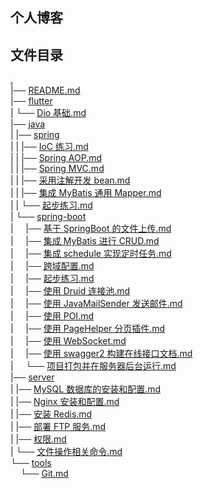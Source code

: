 ## 个人博客

## 文件目录

<a href=".">.</a>
<br>                               |── <a href="./README.md">README.md</a>
<br>                               |── <a href="./flutter/">flutter</a>
<br>                               |   └── <a href="./flutter/Dio%20基础.md">Dio 基础.md</a>
<br>                               |── <a href="./java/">java</a>
<br>                               |   |── <a href="./java/spring/">spring</a>
<br>                               |   |   |── <a href="./java/spring/IoC%20练习.md">IoC 练习.md</a>
<br>                               |   |   |── <a href="./java/spring/Spring%20AOP.md">Spring AOP.md</a>
<br>                               |   |   |── <a href="./java/spring/Spring%20MVC.md">Spring MVC.md</a>
<br>                               |   |   |── <a href="./java/spring/采用注解开发%20bean.md">采用注解开发 bean.md</a>
<br>                               |   |   |── <a href="./java/spring/集成%20MyBatis%20通用%20Mapper.md">集成 MyBatis 通用 Mapper.md</a>
<br>                               |   |   └── <a href="./java/spring/起步练习.md">起步练习.md</a>
<br>                               |   └── <a href="./java/spring-boot/">spring-boot</a>
<br>                               |   &nbsp;&nbsp;&nbsp; |── <a href="./java/spring-boot/基于%20SpringBoot%20的文件上传.md">基于 SpringBoot 的文件上传.md</a>
<br>                               |   &nbsp;&nbsp;&nbsp; |── <a href="./java/spring-boot/集成%20MyBatis%20进行%20CRUD.md">集成 MyBatis 进行 CRUD.md</a>
<br>                               |   &nbsp;&nbsp;&nbsp; |── <a href="./java/spring-boot/集成%20schedule%20实现定时任务.md">集成 schedule 实现定时任务.md</a>
<br>                               |   &nbsp;&nbsp;&nbsp; |── <a href="./java/spring-boot/跨域配置.md">跨域配置.md</a>
<br>                               |   &nbsp;&nbsp;&nbsp; |── <a href="./java/spring-boot/起步练习.md">起步练习.md</a>
<br>                               |   &nbsp;&nbsp;&nbsp; |── <a href="./java/spring-boot/使用%20Druid%20连接池.md">使用 Druid 连接池.md</a>
<br>                               |   &nbsp;&nbsp;&nbsp; |── <a href="./java/spring-boot/使用%20JavaMailSender%20发送邮件.md">使用 JavaMailSender 发送邮件.md</a>
<br>                               |   &nbsp;&nbsp;&nbsp; |── <a href="./java/spring-boot/使用%20POI.md">使用 POI.md</a>
<br>                               |   &nbsp;&nbsp;&nbsp; |── <a href="./java/spring-boot/使用%20PageHelper%20分页插件.md">使用 PageHelper 分页插件.md</a>
<br>                               |   &nbsp;&nbsp;&nbsp; |── <a href="./java/spring-boot/使用%20WebSocket.md">使用 WebSocket.md</a>
<br>                               |   &nbsp;&nbsp;&nbsp; |── <a href="./java/spring-boot/使用%20swagger2%20构建在线接口文档.md">使用 swagger2 构建在线接口文档.md</a>
<br>                               |   &nbsp;&nbsp;&nbsp; └── <a href="./java/spring-boot/项目打包并在服务器后台运行.md">项目打包并在服务器后台运行.md</a>
<br>                               |── <a href="./server/">server</a>
<br>                               |   |── <a href="./server/MySQL%20数据库的安装和配置.md">MySQL 数据库的安装和配置.md</a>
<br>                               |   |── <a href="./server/Nginx%20安装和配置.md">Nginx 安装和配置.md</a>
<br>                               |   |── <a href="./server/安装%20Redis.md">安装 Redis.md</a>
<br>                               |   |── <a href="./server/部署%20FTP%20服务.md">部署 FTP 服务.md</a>
<br>                               |   |── <a href="./server/权限.md">权限.md</a>
<br>                               |   └── <a href="./server/文件操作相关命令.md">文件操作相关命令.md</a>
<br>                               └── <a href="./tools/">tools</a>
<br>                               &nbsp;&nbsp;&nbsp; └── <a href="./tools/Git.md">Git.md</a>

